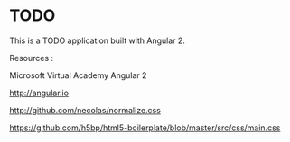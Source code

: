 # TODO

This is a TODO application built with Angular 2.

Resources : 

Microsoft Virtual Academy Angular 2

http://angular.io

http://github.com/necolas/normalize.css

https://github.com/h5bp/html5-boilerplate/blob/master/src/css/main.css

